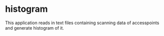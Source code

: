 histogram
=========

This application reads in text files containing scanning data of accesspoints and generate histogram of it.
